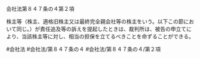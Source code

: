 会社法第８４７条の４第２項

株主等（株主、適格旧株主又は最終完全親会社等の株主をいう。以下この節において同じ。）が責任追及等の訴えを提起したときは、裁判所は、被告の申立てにより、当該株主等に対し、相当の担保を立てるべきことを命ずることができる。

#会社法
#会社法/第８４７条の４
#会社法/第８４７条の４/第２項
